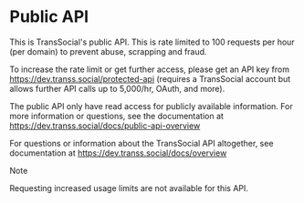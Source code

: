 # Public API
This is TransSocial's public API. This is rate limited to 100 requests per hour (per domain) to prevent abuse, scrapping and fraud.

To increase the rate limit or get further access, please get an API key from https://dev.transs.social/protected-api (requires a TransSocial account but allows further API calls up to 5,000/hr, OAuth, and more).

The public API only have read access for publicly available information. For more information or questions, see the documentation at https://dev.transs.social/docs/public-api-overview

For questions or information about the TransSocial API altogether, see documentation at https://dev.transs.social/docs/overview

> [!NOTE]
> Requesting increased usage limits are not available for this API.